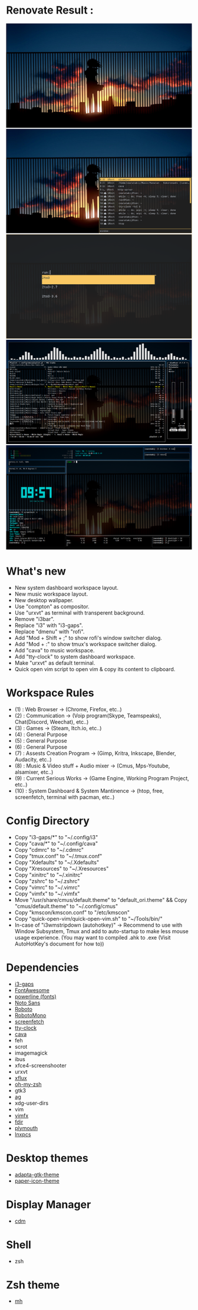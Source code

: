 # Renovate Result :
![normal](screenshots/normal.png)
![switch window](screenshots/switch_window.png)
![dmenu replacement](screenshots/dmenu_replcement.png)
![workspace 8](screenshots/workspace8.png)
![workspace 10](screenshots/workspace10.png)

# What's new
- New system dashboard workspace layout.
- New music workspace layout.
- New desktop wallpaper.
- Use "compton" as compositor.
- Use "urxvt" as terminal with transperent background.
- Remove "i3bar".
- Replace "i3" with "i3-gaps".
- Replace "dmenu" with "rofi".
- Add "Mod + Shift + ;" to show rofi's window switcher dialog.
- Add "Mod + :" to show tmux's workspace switcher dialog.
- Add "cava" to music workspace.
- Add "tty-clock" to system dashboard workspace.
- Make "urxvt" as default terminal.
- Quick open vim script to open vim & copy its content to clipboard.

# Workspace Rules
- (1) : Web Browser -> (Chrome, Firefox, etc..)
- (2) : Communication -> (Voip program(Skype, Teamspeaks), Chat(Discord, Weechat), etc..)
- (3) : Games -> (Steam, Itch.io, etc..)
- (4) : General Purpose
- (5) : General Purpose
- (6) : General Purpose
- (7) : Assests Creation Program -> (Gimp, Kritra, Inkscape, Blender, Audacity, etc..)
- (8) : Music & Video stuff + Audio mixer -> (Cmus, Mps-Youtube, alsamixer, etc..)
- (9) : Current Serious Works -> (Game Engine, Working Program Project, etc..)
- (10) : System Dashboard & System Mantinence -> (htop, free, screenfetch, terminal with pacman, etc..)

# Config Directory
- Copy "i3-gaps/*" to "~/.config/i3"
- Copy "cava/*" to "~/.config/cava"
- Copy "cdmrc" to "~/.cdmrc"
- Copy "tmux.conf" to "~/.tmux.conf"
- Copy "Xdefaults" to "~/.Xdefaults"
- Copy "Xresources" to "~/.Xresources"
- Copy "xinitrc" to "~/.xinitrc"
- Copy "zshrc" to "~/.zshrc"
- Copy "vimrc" to "~/.vimrc"
- Copy "vimfx" to "~/.vimfx"
- Move "/usr/share/cmus/default.theme" to "default_ori.theme" && Copy "cmus/default.theme" to "~/.config/cmus"
- Copy "kmscon/kmscon.conf" to "/etc/kmscon"
- Copy "quick-open-vim/quick-open-vim.sh" to "~/Tools/bin/"
- In-case of "i3wmstripdown (autohotkey)" -> Recommend to use with Window Subsystem, Tmux and add to auto-startup to make less mouse usage experience. (You may want to compiled .ahk to .exe (Visit AutoHotKey's document for how to))

# Dependencies
- [i3-gaps](https://github.com/Airblader/i3)
- [FontAwesome](https://github.com/FortAwesome/Font-Awesome)
- [powerline (fonts)](https://github.com/powerline/fonts)
- [Noto Sans](https://fonts.google.com/specimen/Noto+Sans)
- [Roboto](https://fonts.google.com/specimen/Roboto)
- [RobotoMono](https://fonts.google.com/specimen/Roboto+Mono)
- [screenfetch](https://github.com/KittyKatt/screenFetch)
- [tty-clock](https://github.com/xorg62/tty-clock)
- [cava](https://github.com/karlstav/cava)
- feh
- scrot
- imagemagick
- ibus
- xfce4-screenshooter
- urxvt
- [xflux](https://justgetflux.com/)
- [oh-my-zsh](https://github.com/robbyrussell/oh-my-zsh)
- gtk3
- [ag](https://github.com/ggreer/the_silver_searcher)
- xdg-user-dirs
- vim
- [vimfx](https://github.com/akhodakivskiy/VimFx)
- [fdir](https://github.com/RealtimeBagIdea/FDir)
- [plymouth](https://www.freedesktop.org/wiki/Software/Plymouth)
- [lnxpcs](https://github.com/jstpcs/lnxpcs)

# Desktop themes
- [adapta-gtk-theme](https://github.com/adapta-project/adapta-gtk-theme)
- [paper-icon-theme](https://github.com/snwh/paper-icon-theme)

# Display Manager
- [cdm](https://github.com/ghost1227/cdm)

# Shell
- zsh

# Zsh theme
- [mh](https://github.com/robbyrussell/oh-my-zsh/blob/master/themes/mh.zsh-theme)

